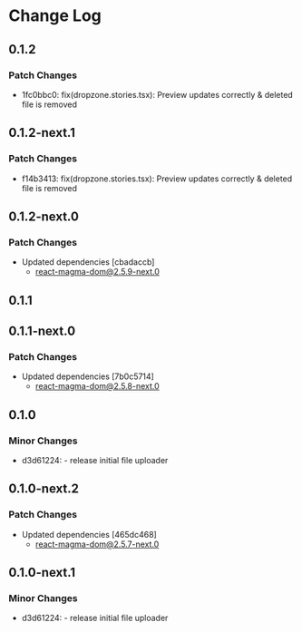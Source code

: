 # Change Log


## 0.1.2

### Patch Changes

- 1fc0bbc0: fix(dropzone.stories.tsx): Preview updates correctly & deleted file is removed

## 0.1.2-next.1

### Patch Changes

- f14b3413: fix(dropzone.stories.tsx): Preview updates correctly & deleted file is removed

## 0.1.2-next.0

### Patch Changes

- Updated dependencies [cbadaccb]
  - react-magma-dom@2.5.9-next.0

## 0.1.1

## 0.1.1-next.0

### Patch Changes

- Updated dependencies [7b0c5714]
  - react-magma-dom@2.5.8-next.0

## 0.1.0

### Minor Changes

- d3d61224: - release initial file uploader

## 0.1.0-next.2

### Patch Changes

- Updated dependencies [465dc468]
  - react-magma-dom@2.5.7-next.0

## 0.1.0-next.1

### Minor Changes

- d3d61224: - release initial file uploader
